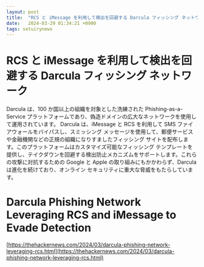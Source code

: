 ```yaml
---
layout: post
title:  "RCS と iMessage を利用して検出を回避する Darcula フィッシング ネットワーク"
date:   2024-03-29 01:34:21 +0900
tags: setuirynews 
---
```


# RCS と iMessage を利用して検出を回避する Darcula フィッシング ネットワーク

Darcula は、100 か国以上の組織を対象とした洗練された Phishing-as-a-Service プラットフォームであり、偽造ドメインの広大なネットワークを使用して運用されています。 Darcula は、iMessage と RCS を利用して SMS ファイアウォールをバイパスし、スミッシング メッセージを使用して、郵便サービスや金融機関などの正規の組織になりすましたフィッシング サイトを配布します。このプラットフォームはカスタマイズ可能なフィッシング テンプレートを提供し、テイクダウンを回避する検出防止メカニズムをサポートします。これらの攻撃に対抗するための Google と Apple の取り組みにもかかわらず、Darcula は進化を続けており、オンライン セキュリティに重大な脅威をもたらしています。

# Darcula Phishing Network Leveraging RCS and iMessage to Evade Detection

[https://thehackernews.com/2024/03/darcula-phishing-network-leveraging-rcs.html](https://thehackernews.com/2024/03/darcula-phishing-network-leveraging-rcs.html)

